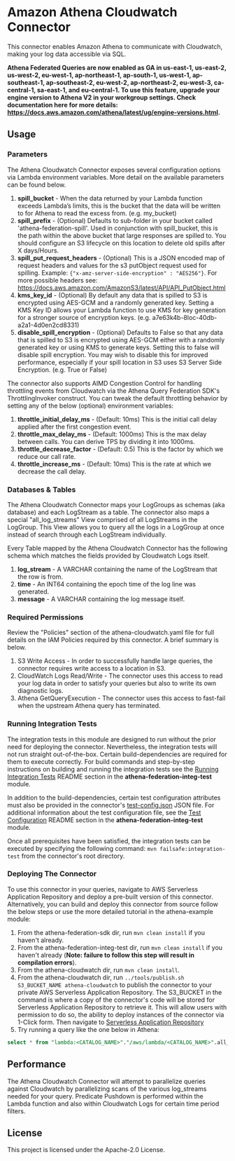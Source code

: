 # Amazon Athena Cloudwatch Connector

This connector enables Amazon Athena to communicate with Cloudwatch, making your log data accessible via SQL. 

**Athena Federated Queries are now enabled as GA in us-east-1, us-east-2, us-west-2, eu-west-1, ap-northeast-1, ap-south-1, us-west-1, ap-southeast-1, ap-southeast-2, eu-west-2, ap-northeast-2, eu-west-3, ca-central-1, sa-east-1, and eu-central-1. To use this feature, upgrade your engine version to Athena V2 in your workgroup settings. Check documentation here for more details: https://docs.aws.amazon.com/athena/latest/ug/engine-versions.html.**

## Usage

### Parameters

The Athena Cloudwatch Connector exposes several configuration options via Lambda environment variables. More detail on the available parameters can be found below.

1. **spill_bucket** - When the data returned by your Lambda function exceeds Lambda’s limits, this is the bucket that the data will be written to for Athena to read the excess from. (e.g. my_bucket)
2. **spill_prefix** - (Optional) Defaults to sub-folder in your bucket called 'athena-federation-spill'. Used in conjunction with spill_bucket, this is the path within the above bucket that large responses are spilled to. You should configure an S3 lifecycle on this location to delete old spills after X days/Hours.
3. **spill_put_request_headers** - (Optional) This is a JSON encoded map of request headers and values for the s3 putObject request used for spilling. Example: `{"x-amz-server-side-encryption" : "AES256"}`. For more possible headers see: https://docs.aws.amazon.com/AmazonS3/latest/API/API_PutObject.html
4. **kms_key_id** - (Optional) By default any data that is spilled to S3 is encrypted using AES-GCM and a randomly generated key. Setting a KMS Key ID allows your Lambda function to use KMS for key generation for a stronger source of encryption keys. (e.g. a7e63k4b-8loc-40db-a2a1-4d0en2cd8331)
5. **disable_spill_encryption** - (Optional) Defaults to False so that any data that is spilled to S3 is encrypted using AES-GCM either with a randomly generated key or using KMS to generate keys. Setting this to false will disable spill encryption. You may wish to disable this for improved performance, especially if your spill location in S3 uses S3 Server Side Encryption. (e.g. True or False)

The connector also supports AIMD Congestion Control for handling throttling events from Cloudwatch via the Athena Query Federation SDK's ThrottlingInvoker construct. You can tweak the default throttling behavior by setting any of the below (optional) environment variables:

1. **throttle_initial_delay_ms** - (Default: 10ms) This is the initial call delay applied after the first congestion event.
1. **throttle_max_delay_ms** - (Default: 1000ms) This is the max delay between calls. You can derive TPS by dividing it into 1000ms.
1. **throttle_decrease_factor** - (Default: 0.5) This is the factor by which we reduce our call rate.
1. **throttle_increase_ms** - (Default: 10ms) This is the rate at which we decrease the call delay.


### Databases & Tables

The Athena Cloudwatch Connector maps your LogGroups as schemas (aka database) and each LogStream as a table. The connector also maps a special "all_log_streams" View comprised of all LogStreams in the LogGroup. This View allows you to query all the logs in a LogGroup at once instead of search through each LogStream individually.

Every Table mapped by the Athena Cloudwatch Connector has the following schema which matches the fields provided by Cloudwatch Logs itself.

1. **log_stream** - A VARCHAR containing the name of the LogStream that the row is from.
2. **time** - An INT64 containing the epoch time of the log line was generated.
3. **message** - A VARCHAR containing the log message itself.

### Required Permissions

Review the "Policies" section of the athena-cloudwatch.yaml file for full details on the IAM Policies required by this connector. A brief summary is below.

1. S3 Write Access - In order to successfully handle large queries, the connector requires write access to a location in S3. 
2. CloudWatch Logs Read/Write - The connector uses this access to read your log data in order to satisfy your queries but also to write its own diagnostic logs.
1. Athena GetQueryExecution - The connector uses this access to fast-fail when the upstream Athena query has terminated.

### Running Integration Tests

The integration tests in this module are designed to run without the prior need for deploying the connector. Nevertheless,
the integration tests will not run straight out-of-the-box. Certain build-dependencies are required for them to execute correctly.
For build commands and step-by-step instructions on building and running the integration tests see the
[Running Integration Tests](https://github.com/awslabs/aws-athena-query-federation/blob/master/athena-federation-integ-test/README.md#running-integration-tests) README section in the **athena-federation-integ-test** module.

In addition to the build-dependencies, certain test configuration attributes must also be provided in the connector's [test-config.json](./etc/test-config.json) JSON file.
For additional information about the test configuration file, see the [Test Configuration](https://github.com/awslabs/aws-athena-query-federation/blob/master/athena-federation-integ-test/README.md#test-configuration) README section in the **athena-federation-integ-test** module.

Once all prerequisites have been satisfied, the integration tests can be executed by specifying the following command: `mvn failsafe:integration-test` from the connector's root directory.

### Deploying The Connector

To use this connector in your queries, navigate to AWS Serverless Application Repository and deploy a pre-built version of this connector. Alternatively, you can build and deploy this connector from source follow the below steps or use the more detailed tutorial in the athena-example module:

1. From the athena-federation-sdk dir, run `mvn clean install` if you haven't already.
2. From the athena-federation-integ-test dir, run `mvn clean install` if you haven't already
   (**Note: failure to follow this step will result in compilation errors**).
3. From the athena-cloudwatch dir, run `mvn clean install`.
4. From the athena-cloudwatch dir, run  `../tools/publish.sh S3_BUCKET_NAME athena-cloudwatch` to publish the connector to your private AWS Serverless Application Repository. The S3_BUCKET in the command is where a copy of the connector's code will be stored for Serverless Application Repository to retrieve it. This will allow users with permission to do so, the ability to deploy instances of the connector via 1-Click form. Then navigate to [Serverless Application Repository](https://aws.amazon.com/serverless/serverlessrepo)
5. Try running a query like the one below in Athena: 
```sql
select * from "lambda:<CATALOG_NAME>"."/aws/lambda/<CATALOG_NAME>".all_log_streams limit 100
```

## Performance

The Athena Cloudwatch Connector will attempt to parallelize queries against Cloudwatch by parallelizing scans of the various log_streams needed for your query. Predicate Pushdown is performed within the Lambda function and also within Cloudwatch Logs for certain time period filters.

## License

This project is licensed under the Apache-2.0 License.
